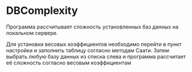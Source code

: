 # DBComplexity
Программа рассчитывает сложность установленных баз данных на локальном сервере.

Для установки весовых коэффициентов необходимо перейти в пункт настройки и заполнить таблицу согласно методам Саати. Затем выбрать любую базу данных из списка слева и программа рассчитает её сложность согласно весовым коэффициентам
